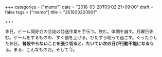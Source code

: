 +++
categories = ["memo"]
date = "2018-03-20T09:02:21+09:00"
draft = false
tags = ["memo"]
title = "201803200901"

+++

休日。ビール同好会の会誌の発送作業を手伝う。飲む。体調を崩す。月曜日休む。ゲームをするものの、すぐ値を上げる。ひたすら眠って過ごす。ぐったりした休日。**普段やらないことを張り切ると、たいてい次の日が行動不能になる**なぁ。まぁ、こんなものだ。そして今。
